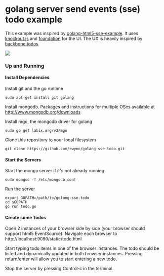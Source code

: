 golang server send events (sse) todo example
===============

This example was inspired by [golang-html5-sse-example](https://github.com/kljensen/golang-html5-sse-example). It uses [knockout.js](http://knockoutjs.com) and [foundation](http://foundation.zurb.com/) for the UI. The UX is heavily inspired by [backbone todos](http://backbonejs.org/docs/todos.html).

<img src="https://raw.github.com/rwynn/golang-sse-todo/master/static/example/todo-screen.png"/>

### Up and Running ###

#### Install Dependencies ####
Install git and the go runtime

	sudo apt-get install git golang

Install mongodb.  Packages and instructions for multiple OSes available at http://www.mongodb.org/downloads 

Install mgo, the mongodb driver for golang

	sudo go get labix.org/v2/mgo

Clone this repository to your local filesystem

	git clone https://github.com/rwynn/golang-sse-todo.git

#### Start the Servers ####
Start the mongo server if it's not already running

	sudo mongod -f /etc/mongodb.conf

Run the server

	export GOPATH=/path/to/golang-sse-todo
	cd $GOPATH 
	go run todo.go

#### Create some Todos ####
Open 2 instances of your browser side by side (your browser should support html5 EventSource). Navigate
each browser to http://localhost:9080/static/todo.html

Start typing todo items in one of the browser instances.  The todo should be listed and dynamically updated
in both browser instances.  Pressing return/enter will allow you to start entering a new todo.  

Stop the server by pressing Control-c in the terminal.

